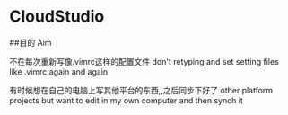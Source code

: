 # CloudStudio


##目的 Aim


不在每次重新写像.vimrc这样的配置文件
don't retyping and set setting files like .vimrc again and again


有时候想在自己的电脑上写其他平台的东西,,之后同步下好了
other platform projects but want to edit in my own computer and then synch it
  
  

